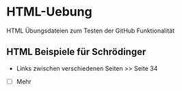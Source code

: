 # HTML-Uebung
HTML Übungsdateien zum Testen der GitHub Funktionalität
## HTML Beispiele für Schrödinger
+ Links zwischen verschiedenen Seiten >> Seite 34 
+ [ ] Mehr
